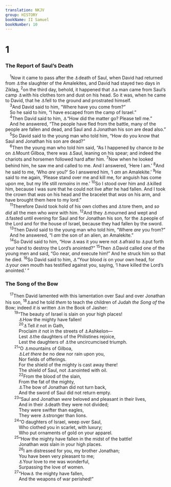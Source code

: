 ```yaml
---
translation: NKJV
group: HISTORY
bookName: II Samuel 
bookNumber: 10
---
```


<div class="title"><h1>1</h1><h3>The Report of Saul’s Death</h3></div>
<span class="verse 2sa_1_1"> <sup>1</sup>Now it came to pass after the <a data-toggle="tooltip" data-placement="bottom" title="Gen. 50:10">⚓</a>death of Saul, when David had returned from <a data-toggle="tooltip" data-placement="bottom" title="1 Sam. 31:6">⚓</a>the slaughter of the Amalekites, and David had stayed two days in Ziklag, </span>
<span class="verse 2sa_1_2"><sup>2</sup>on the third day, behold, it happened that <a data-toggle="tooltip" data-placement="bottom" title="1 Sam. 30:1, 17, 26">⚓</a>a man came from Saul’s camp <a data-toggle="tooltip" data-placement="bottom" title="2 Sam. 4:10">⚓</a>with his clothes torn and dust on his head. So it was, when he came to David, that he <a data-toggle="tooltip" data-placement="bottom" title="1 Sam. 4:12">⚓</a>fell to the ground and prostrated himself.<br/></span>
<span class="verse 2sa_1_3"> <sup>3</sup>And David said to him, “Where have you come from?”<br/> So he said to him, “I have escaped from the camp of Israel.”<br/></span>
<span class="verse 2sa_1_4"> <sup>4</sup>Then David said to him, <a data-toggle="tooltip" data-placement="bottom" title="1 Sam. 25:23">⚓</a>“How did the matter go? Please tell me.”<br/> And he answered, “The people have fled from the battle, many of the people are fallen and dead, and Saul and <a data-toggle="tooltip" data-placement="bottom" title="1 Sam. 4:16; 31:3">⚓</a>Jonathan his son are dead also.”<br/></span>
<span class="verse 2sa_1_5"> <sup>5</sup>So David said to the young man who told him, “How do you know that Saul and Jonathan his son are dead?”<br/></span>
<span class="verse 2sa_1_6"> <sup>6</sup>Then the young man who told him said, “As I happened by chance <i>to</i> <i>be</i> on <a data-toggle="tooltip" data-placement="bottom" title="1 Sam. 31:2">⚓</a>Mount Gilboa, there was <a data-toggle="tooltip" data-placement="bottom" title="1 Sam. 31:1">⚓</a>Saul, leaning on his spear; and indeed the chariots and horsemen followed hard after him. </span>
<span class="verse 2sa_1_7"><sup>7</sup>Now when he looked behind him, he saw me and called to me. And I answered, ‘Here I am.’ </span>
<span class="verse 2sa_1_8"><sup>8</sup>And he said to me, ‘Who <i>are</i> you?’ So I answered him, ‘I <i>am</i> an Amalekite.’ </span>
<span class="verse 2sa_1_9"><sup>9</sup>He said to me again, ‘Please stand over me and kill me, for anguish has come upon me, but my life still <i>remains</i> in me.’ </span>
<span class="verse 2sa_1_10"><sup>10</sup>So I stood over him and <a data-toggle="tooltip" data-placement="bottom" title="1 Sam. 31:2–4">⚓</a>killed him, because I was sure that he could not live after he had fallen. And I took the crown that <i>was</i> on his head and the bracelet that <i>was</i> on his arm, and have brought them here to my lord.”<br/></span>
<span class="verse 2sa_1_11"> <sup>11</sup>Therefore David took hold of his own clothes and <a data-toggle="tooltip" data-placement="bottom" title="Judg. 9:54; 2 Kin. 11:12">⚓</a>tore them, and <i>so</i> <i>did</i> all the men who <i>were</i> with him. </span>
<span class="verse 2sa_1_12"><sup>12</sup>And they <a data-toggle="tooltip" data-placement="bottom" title="2 Sam. 3:31; 13:31">⚓</a>mourned and wept and <a data-toggle="tooltip" data-placement="bottom" title="2 Sam. 3:31">⚓</a>fasted until evening for Saul and for Jonathan his son, for the <a data-toggle="tooltip" data-placement="bottom" title="1 Sam. 31:13">⚓</a>people of the Lord and for the house of Israel, because they had fallen by the sword.<br/></span>
<span class="verse 2sa_1_13"> <sup>13</sup>Then David said to the young man who told him, “Where <i>are</i> you from?”<br/> And he answered, “I <i>am</i> the son of an alien, an Amalekite.”<br/></span>
<span class="verse 2sa_1_14"> <sup>14</sup>So David said to him, “How <a data-toggle="tooltip" data-placement="bottom" title="2 Sam. 6:21">⚓</a>was it you were not <a data-toggle="tooltip" data-placement="bottom" title="Num. 12:8">⚓</a>afraid to <a data-toggle="tooltip" data-placement="bottom" title="1 Sam. 31:4">⚓</a>put forth your hand to destroy the Lord’s anointed?” </span>
<span class="verse 2sa_1_15"><sup>15</sup>Then <a data-toggle="tooltip" data-placement="bottom" title="1 Sam. 24:6; 26:9">⚓</a>David called one of the young men and said, “Go near, <i>and</i> execute him!” And he struck him so that he died. </span>
<span class="verse 2sa_1_16"><sup>16</sup>So David said to him, <a data-toggle="tooltip" data-placement="bottom" title="2 Sam. 4:10, 12">⚓</a>“Your blood <i>is</i> on your own head, for <a data-toggle="tooltip" data-placement="bottom" title="1 Sam. 26:9; 2 Sam. 3:28; 1 Kin. 2:32–37">⚓</a>your own mouth has testified against you, saying, ‘I have killed the Lord’s anointed.’ ”<br/></span>
<div class="title"><h3>The Song of the Bow</h3></div>
<span class="verse 2sa_1_17"> <sup>17</sup>Then David lamented with this lamentation over Saul and over Jonathan his son, </span>
<span class="verse 2sa_1_18"><sup>18</sup><a data-toggle="tooltip" data-placement="bottom" title="2 Sam. 1:10; Luke 19:22">⚓</a>and he told <i>them</i> to teach the children of Judah <i>the</i> <i>Song</i> <i>of</i> the Bow; indeed <i>it</i> <i>is</i> written <a data-toggle="tooltip" data-placement="bottom" title="1 Sam. 31:3">⚓</a>in the Book of Jasher:<br/></span>
<span class="verse 2sa_1_19">  <sup>19</sup>“The beauty of Israel is slain on your high places!<br/>   <a data-toggle="tooltip" data-placement="bottom" title="Josh. 10:13">⚓</a>How the mighty have fallen!<br/></span>
<span class="verse 2sa_1_20">   <sup>20</sup><a data-toggle="tooltip" data-placement="bottom" title="2 Sam. 1:27">⚓</a>Tell <i>it</i> not in Gath,<br/>   Proclaim <i>it</i> not in the streets of <a data-toggle="tooltip" data-placement="bottom" title="1 Sam. 27:2; 31:8–13; Mic. 1:10">⚓</a>Ashkelon—<br/>   Lest <a data-toggle="tooltip" data-placement="bottom" title="1 Sam. 6:17; Jer. 25:20">⚓</a>the daughters of the Philistines rejoice,<br/>   Lest the daughters of <a data-toggle="tooltip" data-placement="bottom" title="Ex. 15:20; Judg. 11:34; 1 Sam. 18:6">⚓</a>the uncircumcised triumph.<br/></span>
<span class="verse 2sa_1_21">  <sup>21</sup>“O <a data-toggle="tooltip" data-placement="bottom" title="1 Sam. 31:4">⚓</a>mountains of Gilboa,<br/>   <a data-toggle="tooltip" data-placement="bottom" title="1 Sam. 31:1">⚓</a><i>Let</i> <i>there</i> <i>be</i> no dew nor rain upon you,<br/>   Nor fields of offerings.<br/>   For the shield of the mighty is cast away there!<br/>   The shield of Saul, not <a data-toggle="tooltip" data-placement="bottom" title="Ezek. 31:15">⚓</a>anointed with oil.<br/></span>
<span class="verse 2sa_1_22">   <sup>22</sup>From the blood of the slain,<br/>   From the fat of the mighty,<br/>   <a data-toggle="tooltip" data-placement="bottom" title="1 Sam. 10:1">⚓</a>The bow of Jonathan did not turn back,<br/>   And the sword of Saul did not return empty.<br/></span>
<span class="verse 2sa_1_23">  <sup>23</sup>“Saul and Jonathan <i>were</i> beloved and pleasant in their lives,<br/>   And in their <a data-toggle="tooltip" data-placement="bottom" title="Deut. 32:42; 1 Sam. 18:4">⚓</a>death they were not divided;<br/>   They were swifter than eagles,<br/>   They were <a data-toggle="tooltip" data-placement="bottom" title="1 Sam. 31:2–4">⚓</a>stronger than lions.<br/></span>
<span class="verse 2sa_1_24">  <sup>24</sup>“O daughters of Israel, weep over Saul,<br/>   Who clothed you in scarlet, with luxury;<br/>   Who put ornaments of gold on your apparel.<br/></span>
<span class="verse 2sa_1_25">  <sup>25</sup>“How the mighty have fallen in the midst of the battle!<br/>   Jonathan <i>was</i> slain in your high places.<br/></span>
<span class="verse 2sa_1_26">   <sup>26</sup>I am distressed for you, my brother Jonathan;<br/>   You have been very pleasant to me;<br/>   <a data-toggle="tooltip" data-placement="bottom" title="Judg. 14:18">⚓</a>Your love to me was wonderful,<br/>   Surpassing the love of women.<br/></span>
<span class="verse 2sa_1_27">  <sup>27</sup>“How<a data-toggle="tooltip" data-placement="bottom" title="1 Sam. 18:1–4; 19:2; 20:17">⚓</a> the mighty have fallen,<br/>   And the weapons of war perished!”<br/></span>
